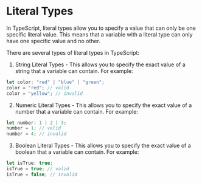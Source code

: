 # Literal Types

In TypeScript, literal types allow you to specify a value that can only be one specific literal value. This means that a variable with a literal type can only have one specific value and no other.

There are several types of literal types in TypeScript:

1. String Literal Types - This allows you to specify the exact value of a string that a variable can contain. For example:

```ts
let color: "red" | "blue" | "green";
color = "red"; // valid
color = "yellow"; // invalid
```

2. Numeric Literal Types - This allows you to specify the exact value of a number that a variable can contain. For example:

```ts
let number: 1 | 2 | 3;
number = 1; // valid
number = 4; // invalid
```

3. Boolean Literal Types - This allows you to specify the exact value of a boolean that a variable can contain. For example:

```ts
let isTrue: true;
isTrue = true; // valid
isTrue = false; // invalid
```
